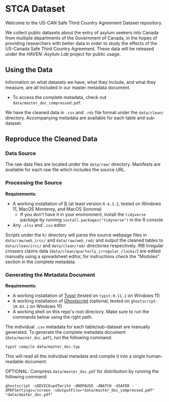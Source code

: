 # STCA Dataset
Welcome to the US-CAN Safe Third Country Agreement Dataset repository.

We collect public datasets about the entry of asylum seekers into Canada from multiple departments of the Government of Canada, in the hopes of providing researchers with better data in order to study the effects of the US-Canada Safe Third Country Agreement.
These data will be released under the _HAVEN: Asylum Lab_ project for public usage.

## Using the Data
Information on what datasets we have, what they include, and what they measure, are all included in our master metadata document.
- To access the complete metadata, check out `data/master_doc_compressed.pdf`.

We have the cleaned data in `.csv` and `.rds` file format under the `data/clean/` directory.
Accompanying metadata are available for each table and sub-dataset.


## Reproduce the Cleaned Data
### Data Source
The raw data files are located under the `data/raw/` directory.
Manifests are available for each raw file which includes the source URL.

### Processing the Source
**Requirements**:
- A working installation of [R](https://www.r-project.org/) (at least version `R-4.3.2`, tested on Windows 11, MacOS Monterey, and MacOS Sonoma)
  - If you don't have it in your environment, install the `tidyverse` package by running `install.packages("tidyverse")` in the R console
- Any `.xlsx` and `.csv` editor

Scripts under the `R/` directory will parse the source webpage files in `data/raw/web_ircc/` and `data/raw/web_rad/` and output the cleaned tables to `data/clean/ircc/` and `data/clean/rad/` directories respectively.
IRB Irregular crossers claims data (`data/clean/quarterly_irregular_claims/`) are edited manually using a spreadsheet editor, for instructions check the "Modules" section in the complete metadata.

### Generating the Metadata Document
**Requirements**:
- A working installation of [Typst](https://typst.app/) (tested on `typst-0.11.1` on Windows 11)
- A working installation of [Ghostscript](https://ghostscript.com/index.html) (optional, tested on `ghostscript-10.03.1` on Windows 11)
- A working shell on this repo's root directory. Make sure to run the commands below using the right path.

The individual `.csv` metadata for each table/sub-dataset are manually generated.
To generate the complete metadata document (`data/master_doc.pdf`), run the following command:
```
typst compile data/master_doc.typ
```
This will read all the individual metadata and compile it into a single human-readable document.

OPTIONAL: Compress `data/master_doc.pdf` for distribution by running the following command:
```
ghostscript -sDEVICE=pdfwrite -dNOPAUSE -dBATCH -dSAFER -dPDFSettings=/screen -sOutputFile="data/master_doc_compressed.pdf" "data/master_doc.pdf"
```
